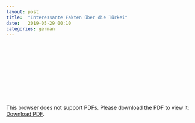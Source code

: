 ```yaml
---
layout: post
title:  "Interessante Fakten über die Türkei"
date:   2019-05-29 00:10
categories: german
---
```


<object data="https://irem.dev/turkei-vortrag.pdf" type="application/pdf" width="700px" height="700px">
    <embed src="https://irem.dev/turkei-vortrag.pdf">
        <p>This browser does not support PDFs. Please download the PDF to view it: <a href="https://irem.dev/turkei-vortrag.pdf">Download PDF</a>.</p>
    </embed>
</object>

